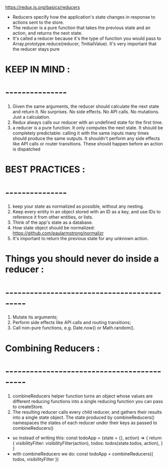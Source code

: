 https://redux.js.org/basics/reducers

* Reducers specify how the application's state changes in response to actions sent to the store. 
* The reducer is a pure function that takes the previous state and an action, and returns the next state.
* It's called a reducer because it's the type of function you would pass to Array.prototype.reduce(reducer, ?initialValue). It's very important that the reducer stays pure


# KEEP IN MIND :
# ---------------
1) Given the same arguments, the reducer should calculate the next state and return it. No surprises. No side effects. No API calls. No mutations. Just a calculation.
2) Redux always calls our reducer with an undefined state for the first time. 
3) a reducer is a pure function. It only computes the next state. It should be completely predictable: calling it with the same inputs many times should produce the same outputs. It shouldn't perform any side effects like API calls or router transitions. These should happen before an action is dispatched

# BEST PRACTICES :
# ---------------
1) keep your state as normalized as possible, without any nesting.
2) Keep every entity in an object stored with an ID as a key, and use IDs to reference it from other entities, or lists.
3) Think of the app's state as a database.
4) How state object should be normalized: https://github.com/paularmstrong/normalizr
5) It's important to return the previous state for any unknown action.

# Things you should never do inside a reducer :
# -------------------------------------------
1) Mutate its arguments;
2) Perform side effects like API calls and routing transitions;
3) Call non-pure functions, e.g. Date.now() or Math.random().

# Combining Reducers :
# -------------------------------------------
1) combineReducers helper function turns an object whose values are different reducing functions into a single reducing function you can pass to createStore.
2) The resulting reducer calls every child reducer, and gathers their results into a single state object. The state produced by combineReducers() namespaces the states of each reducer under their keys as passed to combineReducers()

- so instead of writing this: 
const todoApp = (state = {}, action) => {
  return {
    visibilityFilter: visibilityFilter(action),
    todos: todos(state.todos, action),
  }
}
- with combineReducers we do:
const todoApp = combineReducers({
  todos,
  visibilityFilter
})